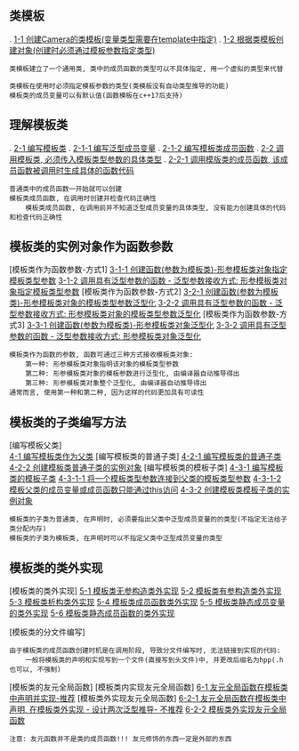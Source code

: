 ## 类模板
.   [1-1 创建Camera的类模板(变量类型需要在template中指定)](./_1_createClassTemplate/_1_createClassTemplate.cpp)
.   [1-2 根据类模板创建对象(创建时必须通过模板参数指定类型)](./_1_createClassTemplate/_1_createClassTemplate.cpp)

    类模板建立了一个通用类, 类中的成员函数的类型可以不具体指定, 用一个虚拟的类型来代替

    类模板在使用时必须指定模板参数的类型(类模板没有自动类型推导的功能)
    模板类的成员变量可以有默认值(函数模板在c++17后支持)

## 理解模板类
.   [2-1 编写模板类](./_2_understandClassTemplate/_1_understandClassTemplata.cpp)
.       [2-1-1 编写泛型成员变量](./_2_understandClassTemplate/_1_understandClassTemplata.cpp)
.       [2-1-2 编写模板类成员函数](./_2_understandClassTemplate/_1_understandClassTemplata.cpp)
.   [2-2 调用模板类, 必须传入模板类型参数的具体类型](./_2_understandClassTemplate/_1_understandClassTemplata.cpp)
.       [2-2-1 调用模版类的成员函数, 该成员函数被调用时生成具体的函数代码](./_2_understandClassTemplate/_1_understandClassTemplata.cpp)

    普通类中的成员函数一开始就可以创建
    模板类成员函数, 在调用时创建并检查代码正确性
        模板类成员函数, 在调用前并不知道泛型成员变量的具体类型, 没有能力创建具体的代码和检查代码正确性

## 模板类的实例对象作为函数参数
[模板类作为函数参数-方式1]
    [3-1-1 创建函数(参数为模板类)-形参模板类对象指定模板类型参数](./_3_templateClassObjectAsFuncParam/_1_templateClassObjectAsFuncParam.cpp)
    [3-1-2 调用具有泛型参数的函数 - 泛型参数接收方式: 形参模板类对象指定模板类型参数](./_3_templateClassObjectAsFuncParam/_1_templateClassObjectAsFuncParam.cpp)
[模板类作为函数参数-方式2]
    [3-2-1 创建函数(参数为模板类)-形参模板类对象的模板类型参数泛型化](./_3_templateClassObjectAsFuncParam/_1_templateClassObjectAsFuncParam.cpp)
    [3-2-2 调用具有泛型参数的函数 - 泛型参数接收方式: 形参模板类对象的模板类型参数泛型化](./_3_templateClassObjectAsFuncParam/_1_templateClassObjectAsFuncParam.cpp)
[模板类作为函数参数-方式3]
    [3-3-1 创建函数(参数为模板类)-形参模板类对象泛型化](./_3_templateClassObjectAsFuncParam/_1_templateClassObjectAsFuncParam.cpp)
    [3-3-2 调用具有泛型参数的函数 - 泛型参数接收方式: 形参模板类对象泛型化](./_3_templateClassObjectAsFuncParam/_1_templateClassObjectAsFuncParam.cpp)

    模板类作为函数的参数, 函数可通过三种方式接收模板类对象:
        第一种: 形参模板类对象指明该对象的模板类型参数
        第二种: 形参模板类对象的模板参数进行泛型化, 由编译器自动推导得出
        第三种: 形参模板类对象整个泛型化, 由编译器自动推导得出
    通常而言, 使用第一种和第二种, 因为这样的代码更加具有可读性
    
## 模板类的子类编写方法
[编写模板父类]    
    [4-1 编写模板类作为父类](./_4_sonClassOfTemplateClass/_1_sonClassOfTemplateClass.cpp)
[编写模板类的普通子类]
    [4-2-1 编写模板类的普通子类](./_4_sonClassOfTemplateClass/_1_sonClassOfTemplateClass.cpp)
    [4-2-2 创建模板类普通子类的实例对象](./_4_sonClassOfTemplateClass/_1_sonClassOfTemplateClass.cpp)
[编写模板类的模板子类]
    [4-3-1 编写模板类的模板子类](./_4_sonClassOfTemplateClass/_1_sonClassOfTemplateClass.cpp)
        [4-3-1-1 将一个模板类型参数连接到父类的模板类型参数](./_4_sonClassOfTemplateClass/_1_sonClassOfTemplateClass.cpp)
        [4-3-1-2 模板父类的成员变量或成员函数只能通过this访问](./_4_sonClassOfTemplateClass/_1_sonClassOfTemplateClass.cpp)
    [4-3-2 创建模板类模板子类的实例对象](./_4_sonClassOfTemplateClass/_1_sonClassOfTemplateClass.cpp)

    模板类的子类为普通类, 在声明时, 必须要指出父类中泛型成员变量的的类型(不指定无法给子类分配内存)
    模板类的子类为模板类, 在声明时可以不指定父类中泛型成员变量的类型
    

## 模板类的类外实现
[模板类的类外实现]
    [5-1 模板类无参构造类外实现](./_5_templateClassFuncImplOfClassOuter/_1_dirNameDemo.cpp)
    [5-2 模板类有参构造类外实现](./_5_templateClassFuncImplOfClassOuter/_1_dirNameDemo.cpp)
    [5-3 模板类析构类外实现](./_5_templateClassFuncImplOfClassOuter/_1_dirNameDemo.cpp)
    [5-4 模板类成员函数类外实现](./_5_templateClassFuncImplOfClassOuter/_1_dirNameDemo.cpp)
    [5-5 模板类静态成员变量的类外实现](./_5_templateClassFuncImplOfClassOuter/_1_dirNameDemo.cpp)
    [5-6 模板类静态成员函数的类外实现](./_5_templateClassFuncImplOfClassOuter/_1_dirNameDemo.cpp)
    


[模板类的分文件编写]  
    
    由于模板类的成员函数创建时机是在调用阶段, 导致分文件编写时, 无法链接到实现的代码:
        一般将模板类的声明和实现写到一个文件(直接写到头文件)中, 并更改后缀名为hpp(.h也可以, 不强制)

[模板类的友元全局函数]
[模板类内实现友元全局函数]
    [6-1 友元全局函数在模板类中声明并实现-推荐](./_6_templateClassImportFriend/_1_dirNameDemo.cpp)
[模板类外实现友元全局函数]
    [6-2-1 友元全局函数在模板类中声明, 在模板类外实现 - 设计两次泛型推导- 不推荐](./_6_templateClassImportFriend/_1_dirNameDemo.cpp)
    [6-2-2 模板类外实现友元全局函数](./_6_templateClassImportFriend/_1_dirNameDemo.cpp)

    注意: 友元函数并不是类的成员函数!!! 友元修饰的东西一定是外部的东西